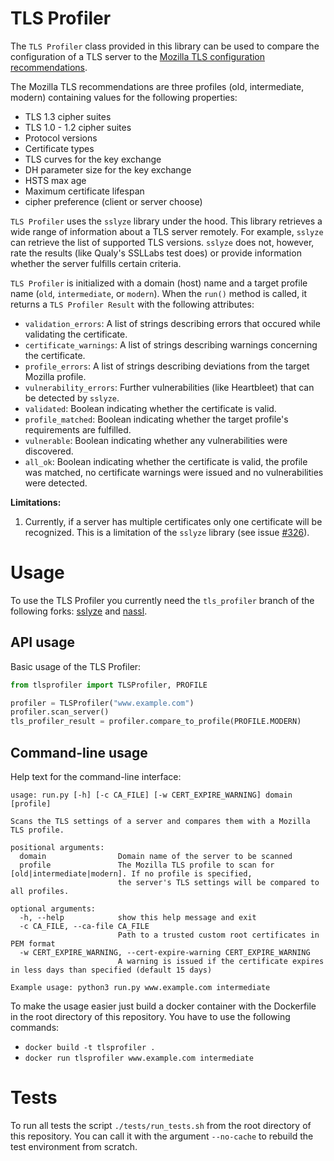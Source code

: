 # TLS Profiler #
The `TLS Profiler` class provided in this library can be used to
compare the configuration of a TLS server to the [Mozilla TLS
configuration
recommendations](https://wiki.mozilla.org/Security/Server_Side_TLS).

The Mozilla TLS recommendations are three profiles (old, intermediate, modern)
containing values for the following properties:
  * TLS 1.3 cipher suites
  * TLS 1.0 - 1.2 cipher suites
  * Protocol versions
  * Certificate types
  * TLS curves for the key exchange
  * DH parameter size for the key exchange
  * HSTS max age
  * Maximum certificate lifespan
  * cipher preference (client or server choose)

`TLS Profiler` uses the `sslyze` library under the hood. This library
retrieves a wide range of information about a TLS server remotely. For
example, `sslyze` can retrieve the list of supported TLS versions.
`sslyze` does not, however, rate the results (like Qualy's SSLLabs
test does) or provide information whether the server fulfills certain
criteria.

`TLS Profiler` is initialized with a domain (host) name and a target
profile name (`old`, `intermediate`, or `modern`). When the `run()`
method is called, it returns a `TLS Profiler Result` with the following
attributes:

  * `validation_errors`: A list of strings describing errors that
    occured while validating the certificate.
  * `certificate_warnings`: A list of strings describing warnings
  concerning the certificate.
  * `profile_errors`: A list of strings describing deviations from the
    target Mozilla profile.
  * `vulnerability_errors`: Further vulnerabilities (like Heartbleet)
    that can be detected by `sslyze`.
  * `validated`: Boolean indicating whether the certificate is valid.
  * `profile_matched`: Boolean indicating whether the target profile's requirements are fulfilled.
  * `vulnerable`: Boolean indicating whether any vulnerabilities were discovered.
  * `all_ok`: Boolean indicating whether the certificate is valid, the
    profile was matched, no certificate warnings were issued and no vulnerabilities were detected.
 
**Limitations:**
1. Currently, if a server has multiple certificates only one certificate will
be recognized. This is a limitation of the ``sslyze`` library (see issue 
[#326](https://github.com/nabla-c0d3/sslyze/issues/326)).

# Usage
To use the TLS Profiler you currently need the ``tls_profiler`` branch of the following 
forks: [sslyze](https://github.com/fabian-hk/sslyze/tree/tls_profiler)
and [nassl](https://github.com/fabian-hk/nassl/tree/tls_profiler).

## API usage
Basic usage of the TLS Profiler:

```python
from tlsprofiler import TLSProfiler, PROFILE

profiler = TLSProfiler("www.example.com")
profiler.scan_server()
tls_profiler_result = profiler.compare_to_profile(PROFILE.MODERN)
```

## Command-line usage
Help text for the command-line interface:
```shell script
usage: run.py [-h] [-c CA_FILE] [-w CERT_EXPIRE_WARNING] domain [profile]

Scans the TLS settings of a server and compares them with a Mozilla TLS profile.

positional arguments:
  domain                Domain name of the server to be scanned
  profile               The Mozilla TLS profile to scan for [old|intermediate|modern]. If no profile is specified, 
                        the server's TLS settings will be compared to all profiles.

optional arguments:
  -h, --help            show this help message and exit
  -c CA_FILE, --ca-file CA_FILE
                        Path to a trusted custom root certificates in PEM format
  -w CERT_EXPIRE_WARNING, --cert-expire-warning CERT_EXPIRE_WARNING
                        A warning is issued if the certificate expires in less days than specified (default 15 days)

Example usage: python3 run.py www.example.com intermediate
```
To make the usage easier just build a docker container with
the Dockerfile in the root directory of this repository.
You have to use the following commands:
  * ``docker build -t tlsprofiler .``
  * ``docker run tlsprofiler www.example.com intermediate``
  
# Tests
To run all tests the script ``./tests/run_tests.sh`` from the root
directory of this repository. You can call it with the argument 
``--no-cache`` to rebuild the test environment from scratch.
